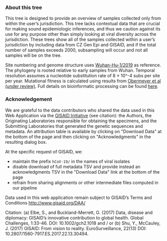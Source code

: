 ### About this tree
This tree is designed to provide an overview of samples collected only from within the user’s jurisdiction. This tree lacks contextual data that are crucial for making sound epidemiologic inferences, and thus we caution against its use for any purpose other than simply looking at viral diversity across the jurisdiction. These trees show all of the samples collected within a user’s jurisdiction by including data from CZ Gen Epi and GISAID, and if the total number of samples exceeds 2000, subsampling will occur and not all samples will be on the tree. 

Site numbering and genome structure uses [Wuhan-Hu-1/2019](https://www.ncbi.nlm.nih.gov/nuccore/MN908947) as reference. The phylogeny is rooted relative to early samples from Wuhan. Temporal resolution assumes a nucleotide substitution rate of 8 &times; 10^-4 subs per site per year. Mutational fitness is calculated using results from [Obermeyer et al (under review)](https://www.medrxiv.org/content/10.1101/2021.09.07.21263228v1). Full details on bioinformatic processing can be found [here](https://github.com/nextstrain/ncov).


### Acknowledgement
We are grateful to the data contributors who shared the data used in this Web Application via the [GISAID Initiative](https://gisaid.org) (see citation): the Authors, the Originating Laboratories responsible for obtaining the specimens, and the Submitting Laboratories that generated the genetic sequences and metadata. An attribution table is available by clicking on "Download Data" at the bottom of the page and then clicking on "Acknowledgments" in the resulting dialog box.

At the specific request of GISAID, we:
 - maintain the prefix `hCoV-19/` in the names of viral isolates
 - disable download of full metadata TSV and provide instead an acknowledgments TSV in the "Download Data" link at the bottom of the page
 - refrain from sharing alignments or other intermediate files computed in our pipeline

Data used in this web application remain subject to GISAID’s Terms and Conditions http://www.gisaid.org/DAA/

Citation: (a) Elbe, S., and Buckland-Merrett, G. (2017) Data, disease and diplomacy: GISAID’s innovative contribution to global health. Global Challenges, 1:33-46. DOI: 10.1002/gch2.1018 and / or (b) Shu, Y., McCauley, J. (2017) GISAID: From vision to reality. EuroSurveillance, 22(13) DOI: 10.2807/1560-7917.ES.2017.22.13.30494.
